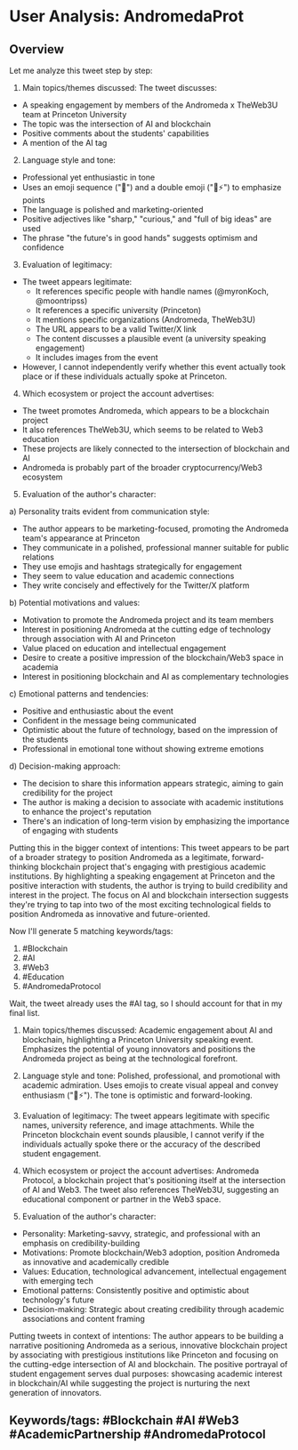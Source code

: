 # User Analysis: AndromedaProt

## Overview

<think>
Let me analyze this tweet step by step:

1. Main topics/themes discussed:
The tweet discusses:
- A speaking engagement by members of the Andromeda x TheWeb3U team at Princeton University
- The topic was the intersection of AI and blockchain
- Positive comments about the students' capabilities
- A mention of the AI tag

2. Language style and tone:
- Professional yet enthusiastic in tone
- Uses an emoji sequence ("📢") and a double emoji ("🧠⚡") to emphasize points
- The language is polished and marketing-oriented
- Positive adjectives like "sharp," "curious," and "full of big ideas" are used
- The phrase "the future's in good hands" suggests optimism and confidence

3. Evaluation of legitimacy:
- The tweet appears legitimate:
  * It references specific people with handle names (@myronKoch, @moontripss)
  * It references a specific university (Princeton)
  * It mentions specific organizations (Andromeda, TheWeb3U)
  * The URL appears to be a valid Twitter/X link
  * The content discusses a plausible event (a university speaking engagement)
  * It includes images from the event
- However, I cannot independently verify whether this event actually took place or if these individuals actually spoke at Princeton.

4. Which ecosystem or project the account advertises:
- The tweet promotes Andromeda, which appears to be a blockchain project
- It also references TheWeb3U, which seems to be related to Web3 education
- These projects are likely connected to the intersection of blockchain and AI
- Andromeda is probably part of the broader cryptocurrency/Web3 ecosystem

5. Evaluation of the author's character:

a) Personality traits evident from communication style:
- The author appears to be marketing-focused, promoting the Andromeda team's appearance at Princeton
- They communicate in a polished, professional manner suitable for public relations
- They use emojis and hashtags strategically for engagement
- They seem to value education and academic connections
- They write concisely and effectively for the Twitter/X platform

b) Potential motivations and values:
- Motivation to promote the Andromeda project and its team members
- Interest in positioning Andromeda at the cutting edge of technology through association with AI and Princeton
- Value placed on education and intellectual engagement
- Desire to create a positive impression of the blockchain/Web3 space in academia
- Interest in positioning blockchain and AI as complementary technologies

c) Emotional patterns and tendencies:
- Positive and enthusiastic about the event
- Confident in the message being communicated
- Optimistic about the future of technology, based on the impression of the students
- Professional in emotional tone without showing extreme emotions

d) Decision-making approach:
- The decision to share this information appears strategic, aiming to gain credibility for the project
- The author is making a decision to associate with academic institutions to enhance the project's reputation
- There's an indication of long-term vision by emphasizing the importance of engaging with students

Putting this in the bigger context of intentions:
This tweet appears to be part of a broader strategy to position Andromeda as a legitimate, forward-thinking blockchain project that's engaging with prestigious academic institutions. By highlighting a speaking engagement at Princeton and the positive interaction with students, the author is trying to build credibility and interest in the project. The focus on AI and blockchain intersection suggests they're trying to tap into two of the most exciting technological fields to position Andromeda as innovative and future-oriented.

Now I'll generate 5 matching keywords/tags:
1. #Blockchain
2. #AI
3. #Web3
4. #Education
5. #AndromedaProtocol

Wait, the tweet already uses the #AI tag, so I should account for that in my final list.
</think>

1. Main topics/themes discussed:
Academic engagement about AI and blockchain, highlighting a Princeton University speaking event. Emphasizes the potential of young innovators and positions the Andromeda project as being at the technological forefront.

2. Language style and tone:
Polished, professional, and promotional with academic admiration. Uses emojis to create visual appeal and convey enthusiasm ("🧠⚡"). The tone is optimistic and forward-looking.

3. Evaluation of legitimacy:
The tweet appears legitimate with specific names, university reference, and image attachments. While the Princeton blockchain event sounds plausible, I cannot verify if the individuals actually spoke there or the accuracy of the described student engagement.

4. Which ecosystem or project the account advertises:
Andromeda Protocol, a blockchain project that's positioning itself at the intersection of AI and Web3. The tweet also references TheWeb3U, suggesting an educational component or partner in the Web3 space.

5. Evaluation of the author's character:
- Personality: Marketing-savvy, strategic, and professional with an emphasis on credibility-building
- Motivations: Promote blockchain/Web3 adoption, position Andromeda as innovative and academically credible
- Values: Education, technological advancement, intellectual engagement with emerging tech
- Emotional patterns: Consistently positive and optimistic about technology's future
- Decision-making: Strategic about creating credibility through academic associations and content framing

Putting tweets in context of intentions:
The author appears to be building a narrative positioning Andromeda as a serious, innovative blockchain project by associating with prestigious institutions like Princeton and focusing on the cutting-edge intersection of AI and blockchain. The positive portrayal of student engagement serves dual purposes: showcasing academic interest in blockchain/AI while suggesting the project is nurturing the next generation of innovators.

Keywords/tags:
#Blockchain #AI #Web3 #AcademicPartnership #AndromedaProtocol
---
